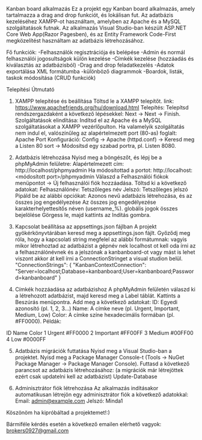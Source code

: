 Kanban board alkalmazás
Ez a projekt egy Kanban board alkalmazás, amely tartalmazza a drag and drop funkciót, és lokálisan fut. Az adatbázis kezeléséhez XAMPP-ot használtam, amelyben az Apache és a MySQL szolgáltatások futnak. Az alkalmazás Visual Studio-ban készült ASP.NET Core Web App(Razor Pagesben), és az Entity Framework Code-First megközelítést használtam az adatbázis létrehozásához.

Fő funkciók: 
-Felhasználók regisztrációja és belépése
-Admin és normál felhasználói jogosultságok külön kezelése
-Címkék kezelése (hozzáadás és kiválasztás az adatbázisból)
-Drag and drop feladatkezelés
-Adatok exportálása XML formátumba
-különböző diagrammok
-Boardok, listák, taskok módosítása (CRUD funkciók)

Telepítési Útmutató
1. XAMPP telepítése és beállítása
Töltsd le a XAMPP telepítőt. link: https://www.apachefriends.org/hu/download.html
Telepítés: Telepítsd rendszergazdaként a következő lépésekkel: Next → Next → Finish.
Szolgáltatások elindítása:
Indítsd el az Apache és a MySQL szolgáltatásokat a XAMPP vezérlőpulton.
Ha valamelyik szolgáltatás nem indul el, valószínűleg az alapértelmezett port (80-as) foglalt:
Apache Port Konfiguráció:
Config → Apache (httpd.conf) → Keresd meg a Listen 80 sort → Módosítsd egy szabad portra, pl. Listen 8080.

2. Adatbázis létrehozása
Nyisd meg a böngészőt, és lépj be a phpMyAdmin felületre:
Alapértelmezett cím: http://localhost/phpmyadmin
Ha módosítottad a portot: http://localhost:<módosított port>/phpmyadmin
Válaszd a Felhasználói fiókok menüpontot → Új felhasználói fiók hozzáadása.
Töltsd ki a következő adatokat:
Felhasználónév: Tetszőleges név
Jelszó: Tetszőleges jelszó
Pipáld be az alábbi opciókat:
Azonos nevű adatbázis létrehozása, és az összes jog engedélyezése
Az összes jog engedélyezése karakterhelyettesítős néven (username_%).
globális jogok összes bejelölése
Görgess le, majd kattints az Indítás gombra.

3. Kapcsolat beállítása az appsettings.json fájlban
A projekt gyökérkönyvtárában keresd meg a appsettings.json fájlt.
Győződj meg róla, hogy a kapcsolati string megfelel az alábbi formátumnak:
vagyis mikor létrehoztad az adatbázist a gépnév nek localhost ot kell oda írni az a felhasználónévnek és a jelszónak a kanbanboard-ot vagy mást is lehet viszont akkor át kell írni a ConnectionStringet a visual studion belül.
"ConnectionStrings": {
  "KanbanContextConnection": "Server=localhost;Database=kanbanboard;User=kanbanboard;Password=kanbanboard"
}

4. Címkék hozzáadása az adatbázishoz
A phpMyAdmin felületén válaszd ki a létrehozott adatbázist, majd keresd meg a Label táblát.
Kattints a Beszúrás menüpontra.
Add meg a következő adatokat:
ID: Egyedi azonosító (pl. 1, 2, 3...)
Name: A címke neve (pl. Urgent, Important, Medium, Low)
Color: A címke színe hexadecimális formában (pl. #FF0000).
Példák:

ID	Name	Color
1	Urgent	#FF0000
2	Important	#FF00FF
3	Medium	#00FF00
4	Low	#0000FF

5. Adatbázis migrációk futtatása
Nyisd meg a Visual Studio-ban a projektet.
Nyisd meg a Package Manager Console-t (Tools → NuGet Package Manager → Package Manager Console).
Futtasd a következő parancsot az adatbázis létrehozásához: (a migrációk már létrejöttek ezért csak updatelni kell az adatbázist)
Update-Database

6. Adminisztrátor fiók létrehozása
Az alkalmazás indításakor automatikusan létrejön egy adminisztrátor fiók a következő adatokkal:
Email: admin@example.com
Jelszó: Minda1

Köszönöm ha kipróbáltad a projektemet!:)

Bármiféle kérdés esetén a következő emailen elérhető vagyok:
brokers0927@gmail.com
